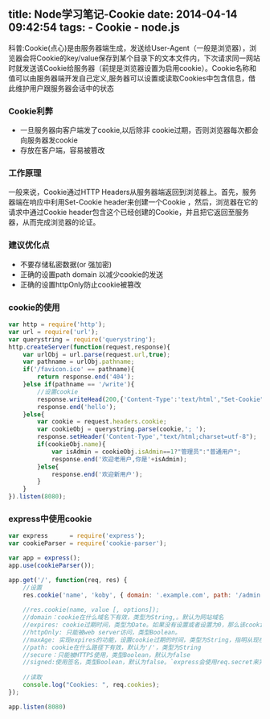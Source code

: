 title: Node学习笔记-Cookie
date: 2014-04-14 09:42:54
tags:
	- Cookie
	- node.js
---
科普:Cookie(点心)是由服务器端生成，发送给User-Agent（一般是浏览器），浏览器会将Cookie的key/value保存到某个目录下的文本文件内，下次请求同一网站时就发送该Cookie给服务器（前提是浏览器设置为启用cookie）。Cookie名称和值可以由服务器端开发自己定义,服务器可以设置或读取Cookies中包含信息，借此维护用户跟服务器会话中的状态

<!-- more -->

### Cookie利弊
- 一旦服务器向客户端发了cookie,以后除非 cookie过期，否则浏览器每次都会向服务器发cookie
- 存放在客户端，容易被篡改

### 工作原理
一般来说，Cookie通过HTTP Headers从服务器端返回到浏览器上。首先，服务器端在响应中利用Set-Cookie header来创建一个Cookie ，然后，浏览器在它的请求中通过Cookie header包含这个已经创建的Cookie，并且把它返回至服务器，从而完成浏览器的论证。
  
### 建议优化点  
- 不要存储私密数据(or 强加密)
- 正确的设置path domain 以减少cookie的发送
- 正确的设置httpOnly防止cookie被篡改


### cookie的使用
```javascript
var http = require('http');
var url = require('url');
var querystring = require('querystring');
http.createServer(function(request,response){
    var urlObj = url.parse(request.url,true);
    var pathname = urlObj.pathname;
    if('/favicon.ico' == pathname){
        return response.end('404');
    }else if(pathname == '/write'){
		//设置cookie
        response.writeHead(200,{'Content-Type':'text/html',"Set-Cookie":["name=abc","isAdmin=0"]});
        response.end('hello');
    }else{
        var cookie = request.headers.cookie;
        var cookieObj = querystring.parse(cookie,'; ');
        response.setHeader('Content-Type',"text/html;charset=utf-8");
        if(cookieObj.name){
            var isAdmin = cookieObj.isAdmin==1?"管理员":"普通用户";
            response.end('欢迎老用户,你是'+isAdmin);
        }else{
            response.end('欢迎新用户');
        }
    }
}).listen(8080);
```

### express中使用cookie

```javascript
var express      = require('express');
var cookieParser = require('cookie-parser');

var app = express();
app.use(cookieParser());

app.get('/', function(req, res) {
	//设置
	res.cookie('name', 'koby', { domain: '.example.com', path: '/admin', secure: true });
	
	//res.cookie(name, value [, options]);
    //domain：cookie在什么域名下有效，类型为String,。默认为网站域名
    //expires: cookie过期时间，类型为Date。如果没有设置或者设置为0，那么该cookie只在这个这个session有效，即关闭浏览器后，这个cookie会被浏览器删除。
    //httpOnly: 只能被web server访问，类型Boolean。
    //maxAge: 实现expires的功能，设置cookie过期的时间，类型为String，指明从现在开始，多少毫秒以后，cookie到期。
    //path: cookie在什么路径下有效，默认为'/'，类型为String
    //secure：只能被HTTPS使用，类型Boolean，默认为false
    //signed:使用签名，类型Boolean，默认为false。`express会使用req.secret来完成签名，需要cookie-parser配合使用`
   
	//读取
    console.log("Cookies: ", req.cookies);
});

app.listen(8080)
```
